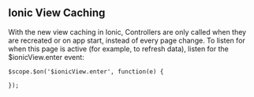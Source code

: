 Ionic View Caching
------------------

With the new view caching in Ionic, Controllers are only called
when they are recreated or on app start, instead of every page change.
To listen for when this page is active (for example, to refresh data),
listen for the $ionicView.enter event:

```
$scope.$on('$ionicView.enter', function(e) {

});
```